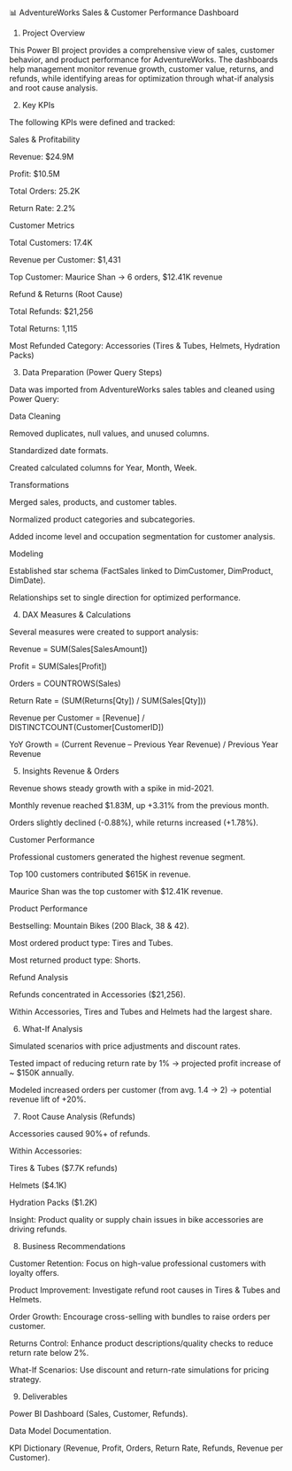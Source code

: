 📊 AdventureWorks Sales & Customer Performance Dashboard
1. Project Overview

This Power BI project provides a comprehensive view of sales, customer behavior, and product performance for AdventureWorks. The dashboards help management monitor revenue growth, customer value, returns, and refunds, while identifying areas for optimization through what-if analysis and root cause analysis.

2. Key KPIs

The following KPIs were defined and tracked:

Sales & Profitability

Revenue: $24.9M

Profit: $10.5M

Total Orders: 25.2K

Return Rate: 2.2%

Customer Metrics

Total Customers: 17.4K

Revenue per Customer: $1,431

Top Customer: Maurice Shan → 6 orders, $12.41K revenue

Refund & Returns (Root Cause)

Total Refunds: $21,256

Total Returns: 1,115

Most Refunded Category: Accessories (Tires & Tubes, Helmets, Hydration Packs)

3. Data Preparation (Power Query Steps)

Data was imported from AdventureWorks sales tables and cleaned using Power Query:

Data Cleaning

Removed duplicates, null values, and unused columns.

Standardized date formats.

Created calculated columns for Year, Month, Week.

Transformations

Merged sales, products, and customer tables.

Normalized product categories and subcategories.

Added income level and occupation segmentation for customer analysis.

Modeling

Established star schema (FactSales linked to DimCustomer, DimProduct, DimDate).

Relationships set to single direction for optimized performance.

4. DAX Measures & Calculations

Several measures were created to support analysis:

Revenue = SUM(Sales[SalesAmount])

Profit = SUM(Sales[Profit])

Orders = COUNTROWS(Sales)

Return Rate = (SUM(Returns[Qty]) / SUM(Sales[Qty]))

Revenue per Customer = [Revenue] / DISTINCTCOUNT(Customer[CustomerID])

YoY Growth = (Current Revenue – Previous Year Revenue) / Previous Year Revenue

5. Insights
Revenue & Orders

Revenue shows steady growth with a spike in mid-2021.

Monthly revenue reached $1.83M, up +3.31% from the previous month.

Orders slightly declined (-0.88%), while returns increased (+1.78%).

Customer Performance

Professional customers generated the highest revenue segment.

Top 100 customers contributed $615K in revenue.

Maurice Shan was the top customer with $12.41K revenue.

Product Performance

Bestselling: Mountain Bikes (200 Black, 38 & 42).

Most ordered product type: Tires and Tubes.

Most returned product type: Shorts.

Refund Analysis

Refunds concentrated in Accessories ($21,256).

Within Accessories, Tires and Tubes and Helmets had the largest share.

6. What-If Analysis

Simulated scenarios with price adjustments and discount rates.

Tested impact of reducing return rate by 1% → projected profit increase of ~ $150K annually.

Modeled increased orders per customer (from avg. 1.4 → 2) → potential revenue lift of +20%.

7. Root Cause Analysis (Refunds)

Accessories caused 90%+ of refunds.

Within Accessories:

Tires & Tubes ($7.7K refunds)

Helmets ($4.1K)

Hydration Packs ($1.2K)

Insight: Product quality or supply chain issues in bike accessories are driving refunds.

8. Business Recommendations

Customer Retention: Focus on high-value professional customers with loyalty offers.

Product Improvement: Investigate refund root causes in Tires & Tubes and Helmets.

Order Growth: Encourage cross-selling with bundles to raise orders per customer.

Returns Control: Enhance product descriptions/quality checks to reduce return rate below 2%.

What-If Scenarios: Use discount and return-rate simulations for pricing strategy.

9. Deliverables

Power BI Dashboard (Sales, Customer, Refunds).

Data Model Documentation.

KPI Dictionary (Revenue, Profit, Orders, Return Rate, Refunds, Revenue per Customer).
